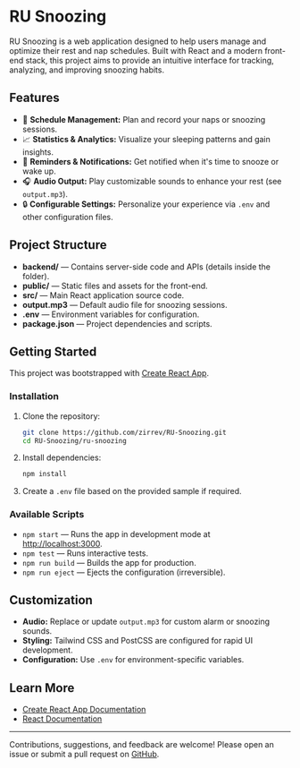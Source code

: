 # RU Snoozing

RU Snoozing is a web application designed to help users manage and optimize their rest and nap schedules. Built with React and a modern front-end stack, this project aims to provide an intuitive interface for tracking, analyzing, and improving snoozing habits.

## Features

- 📅 **Schedule Management:** Plan and record your naps or snoozing sessions.
- 📈 **Statistics & Analytics:** Visualize your sleeping patterns and gain insights.
- 🔔 **Reminders & Notifications:** Get notified when it's time to snooze or wake up.
- 🎧 **Audio Output:** Play customizable sounds to enhance your rest (see `output.mp3`).
- 🔒 **Configurable Settings:** Personalize your experience via `.env` and other configuration files.

## Project Structure

- **backend/** — Contains server-side code and APIs (details inside the folder).
- **public/** — Static files and assets for the front-end.
- **src/** — Main React application source code.
- **output.mp3** — Default audio file for snoozing sessions.
- **.env** — Environment variables for configuration.
- **package.json** — Project dependencies and scripts.

## Getting Started

This project was bootstrapped with [Create React App](https://github.com/facebook/create-react-app).

### Installation

1. Clone the repository:
   ```bash
   git clone https://github.com/zirrev/RU-Snoozing.git
   cd RU-Snoozing/ru-snoozing
   ```

2. Install dependencies:
   ```bash
   npm install
   ```

3. Create a `.env` file based on the provided sample if required.

### Available Scripts

- `npm start` — Runs the app in development mode at [http://localhost:3000](http://localhost:3000).
- `npm test` — Runs interactive tests.
- `npm run build` — Builds the app for production.
- `npm run eject` — Ejects the configuration (irreversible).

## Customization

- **Audio:** Replace or update `output.mp3` for custom alarm or snoozing sounds.
- **Styling:** Tailwind CSS and PostCSS are configured for rapid UI development.
- **Configuration:** Use `.env` for environment-specific variables.

## Learn More

- [Create React App Documentation](https://facebook.github.io/create-react-app/docs/getting-started)
- [React Documentation](https://reactjs.org/)

---

Contributions, suggestions, and feedback are welcome! Please open an issue or submit a pull request on [GitHub](https://github.com/zirrev/RU-Snoozing).
